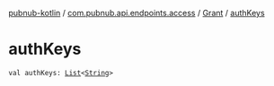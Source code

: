 [pubnub-kotlin](../../index.md) / [com.pubnub.api.endpoints.access](../index.md) / [Grant](index.md) / [authKeys](./auth-keys.md)

# authKeys

`val authKeys: `[`List`](https://kotlinlang.org/api/latest/jvm/stdlib/kotlin.collections/-list/index.html)`<`[`String`](https://kotlinlang.org/api/latest/jvm/stdlib/kotlin/-string/index.html)`>`